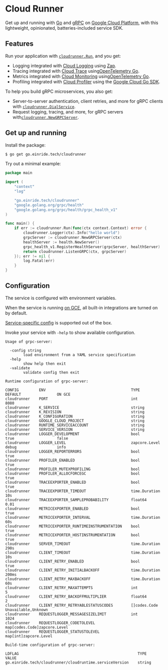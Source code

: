 Cloud Runner
============

Get up and running with [Go](https://golang.org/) and [gRPC](https://grpc.io) on [Google Cloud Platform](https://cloud.google.com/), with this lightweight, opinionated, batteries-included service SDK.

Features
--------

Run your application with [`cloudrunner.Run`](./run.go), and you get:

-	Logging integrated with [Cloud Logging](https://cloud.google.com/logging) using [Zap](https://go.uber.org/zap).
-	Tracing integrated with [Cloud Trace](https://cloud.google.com/trace) using[OpenTelemetry Go](https://go.opentelemetry.io/otel).
-	Metrics integrated with [Cloud Monitoring](https://cloud.google.com/monitoring) using[OpenTelemetry Go](https://go.opentelemetry.io/otel).
-	Profiling integrated with [Cloud Profiler](https://cloud.google.com/profiler) using the [Google Cloud Go SDK](https://cloud.google.com/go).

To help you build gRPC microservices, you also get:

-	Server-to-server authentication, client retries, and more for gRPC clients with [`cloudrunner.DialService`](./dialservice.go).
-	Request logging, tracing, and more, for gRPC servers with[`cloudrunner.NewGRPCServer`](./grpcserver.go).

Get up and running
------------------

Install the package:

```bash
$ go get go.einride.tech/cloudrunner
```

Try out a minimal example:

```go
package main

import (
	"context"
	"log"

	"go.einride.tech/cloudrunner"
	"google.golang.org/grpc/health"
	"google.golang.org/grpc/health/grpc_health_v1"
)

func main() {
	if err := cloudrunner.Run(func(ctx context.Context) error {
		cloudrunner.Logger(ctx).Info("hello world")
		grpcServer := cloudrunner.NewGRPCServer(ctx)
		healthServer := health.NewServer()
		grpc_health_v1.RegisterHealthServer(grpcServer, healthServer)
		return cloudrunner.ListenGRPC(ctx, grpcServer)
	}); err != nil {
		log.Fatal(err)
	}
}
```

Configuration
-------------

The service is configured with environment variables.

When the service is running [on GCE](https://pkg.go.dev/cloud.google.com/go/compute/metadata#OnGCE), all built-in integrations are turned on by default.

[Service-specific config](./options.go) is supported out of the box.

Invoke your service with `-help` to show available configuration.

<!-- BEGIN usage -->

```
Usage of grpc-server:

  -config string
    	load environment from a YAML service specification
  -help
    	show help then exit
  -validate
    	validate config then exit

Runtime configuration of grpc-server:

CONFIG         ENV                                      TYPE                            DEFAULT                ON GCE
cloudrunner    PORT                                     int                             8080                   
cloudrunner    K_SERVICE                                string                                                 
cloudrunner    K_REVISION                               string                                                 
cloudrunner    K_CONFIGURATION                          string                                                 
cloudrunner    GOOGLE_CLOUD_PROJECT                     string                                                 
cloudrunner    RUNTIME_SERVICEACCOUNT                   string                                                 
cloudrunner    SERVICE_VERSION                          string                                                 
cloudrunner    LOGGER_DEVELOPMENT                       bool                            true                   false
cloudrunner    LOGGER_LEVEL                             zapcore.Level                   debug                  info
cloudrunner    LOGGER_REPORTERRORS                      bool                                                   true
cloudrunner    PROFILER_ENABLED                         bool                                                   true
cloudrunner    PROFILER_MUTEXPROFILING                  bool                                                   
cloudrunner    PROFILER_ALLOCFORCEGC                    bool                            true                   
cloudrunner    TRACEEXPORTER_ENABLED                    bool                                                   true
cloudrunner    TRACEEXPORTER_TIMEOUT                    time.Duration                   10s                    
cloudrunner    TRACEEXPORTER_SAMPLEPROBABILITY          float64                         0.01                   
cloudrunner    METRICEXPORTER_ENABLED                   bool                                                   true
cloudrunner    METRICEXPORTER_INTERVAL                  time.Duration                   60s                    
cloudrunner    METRICEXPORTER_RUNTIMEINSTRUMENTATION    bool                                                   true
cloudrunner    METRICEXPORTER_HOSTINSTRUMENTATION       bool                                                   true
cloudrunner    SERVER_TIMEOUT                           time.Duration                   290s                   
cloudrunner    CLIENT_TIMEOUT                           time.Duration                   10s                    
cloudrunner    CLIENT_RETRY_ENABLED                     bool                            true                   
cloudrunner    CLIENT_RETRY_INITIALBACKOFF              time.Duration                   200ms                  
cloudrunner    CLIENT_RETRY_MAXBACKOFF                  time.Duration                   60s                    
cloudrunner    CLIENT_RETRY_MAXATTEMPTS                 int                             5                      
cloudrunner    CLIENT_RETRY_BACKOFFMULTIPLIER           float64                         2                      
cloudrunner    CLIENT_RETRY_RETRYABLESTATUSCODES        []codes.Code                    Unavailable,Unknown    
cloudrunner    REQUESTLOGGER_MESSAGESIZELIMIT           int                                                    1024
cloudrunner    REQUESTLOGGER_CODETOLEVEL                map[codes.Code]zapcore.Level                           
cloudrunner    REQUESTLOGGER_STATUSTOLEVEL              map[int]zapcore.Level                                  

Build-time configuration of grpc-server:

LDFLAG                                                     TYPE      VALUE
go.einride.tech/cloudrunner/cloudruntime.serviceVersion    string
```

<!-- END usage -->
